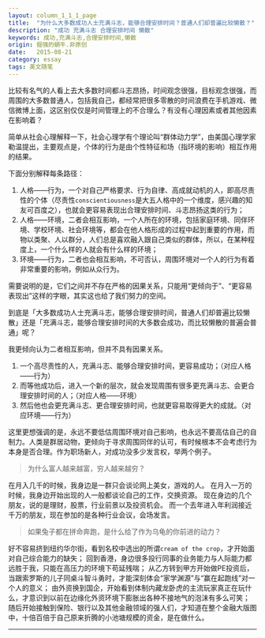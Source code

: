 ```yaml
---
layout: column_1_1_1_page
title:  "为什么大多数成功人士充满斗志，能够合理安排时间？普通人们却普遍比较懒散？"
description: "成功 充满斗志 合理安排时间 懒散"
keywords: 成功,充满斗志,合理安排时间,懒散
origin: 倔强的蜗牛.非原创
date:   2015-08-21
category: essay
tags: 美文随笔
---
```

比较有名气的人看上去大多数时间都斗志昂扬，时间观念很强，目标观念很强，而周围的大多数普通人，包括我自己，都经常把很多零散的时间浪费在手机游戏、微信微博上面，这区别仅仅是时间管理上的不合理么？有没有心理因素或者其他因素在影响着？
<!--more-->
简单从社会心理解释一下，社会心理学有个理论叫“群体动力学”，由美国心理学家勒温提出，主要观点是，个体的行为是由个性特征和场（指环境的影响）相互作用的结果。

下面分别解释每条路径：
1. 人格——行为，一个对自己严格要求、行为自律、高成就动机的人，即高尽责性的个体（尽责性`conscientiousness`是大五人格中的一个维度，感兴趣的知友可百度之），也就会更容易表现出合理安排时间、斗志昂扬这类的行为；
2. 人格——环境，二者会相互影响，一个人所在的环境，包括家庭环境、同伴环境、学校环境、社会环境等，都会在他人格形成的过程中起到重要的作用，而物以类聚、人以群分，人们总是喜欢融入跟自己类似的群体，所以，在某种程度上，一个什么样的人就会有什么样的环境；
3. 环境——行为，二者也会相互影响，不可否认，周围环境对一个人的行为有着非常重要的影响，例如从众行为。

需要说明的是，它们之间并不存在严格的因果关系，只能用“更倾向于”、“更容易表现出”这样的字眼，其实这也给了我们努力的空间。

到底是「大多数成功人士充满斗志，能够合理安排时间，普通人们却普遍比较懒散」还是「充满斗志，能够合理安排时间的大多数会成功，而比较懒散的普遍会普通」呢？

我更倾向认为二者相互影响，但并不具有因果关系。
1. 一个高尽责性的人，充满斗志、能够合理安排时间，更容易成功；（对应人格——行为）
2. 而等他成功后，进入一个新的层次，就会发现周围有很多更充满斗志、会更合理安排时间的人；（对应人格——环境）
3. 然后他也会更充满斗志、更合理安排时间，也就更容易取得更大的成就。（对应环境——行为）

这里更想强调的是，永远不要低估周围环境对自己影响，也永远不要高估自己的自制力。人类是群居动物，更倾向于寻求周围同伴的认可，有时候根本不会考虑行为本身是否合理。作为职场新人，对成功没多少发言权，举两个例子。

> 为什么富人越来越富，穷人越来越穷？

在月入几千的时候，我身边是一群只会谈论网上美女，游戏的人。
在月入一万的时候，我身边开始出现的人一般都谈论自己的工作，交换资源。
现在身边的几个朋友，说的是理财，股票，行业前景以及投资机会。
而一个去年进入年利润接近千万的朋友，现在参加的是各种行业会议，会场发言。

> 如果兔子都在拼命奔跑，是什么给了作为乌龟的你前进的动力？

好不容易挤到纽约华尔街，看到名校中选出的所谓`cream of the crop`，才开始面对自己综合能力的缺失；
回到香港，身边很多投行同事的业务能力与人际能力都远胜于我，只能在高压力的环境下苟延残喘；
从乙方转到甲方开始做PE投资后，当跟索罗斯的儿子同桌斗智斗勇时，才能深刻体会“家学渊源”与“赢在起跑线”对一个人的意义；
由外资换到国企，开始看到体制内藏龙卧虎的主流玩家真正在玩什么，才意识到以前在边缘化外资环境下膨胀出各种不接地气的泡沫有多么可笑；
随后开始接触到保险、银行以及其他金融领域的强人们，才知道在整个金融大版图中，十倍百倍于自己原来折腾的小池塘规模的资金，是在做什么。

---------------------------------------